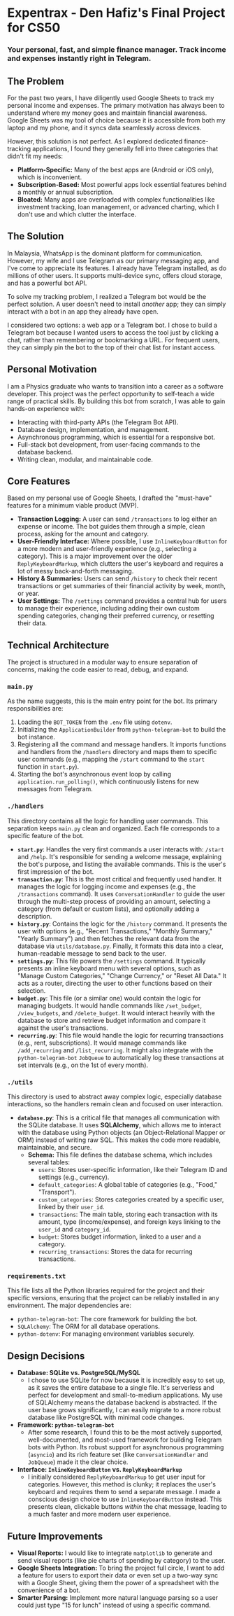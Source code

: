 # Expentrax - Den Hafiz's Final Project for CS50

### Your personal, fast, and simple finance manager. Track income and expenses instantly right in Telegram.

## The Problem

For the past two years, I have diligently used Google Sheets to track my personal income and expenses. The primary motivation has always been to understand where my money goes and maintain financial awareness. Google Sheets was my tool of choice because it is accessible from both my laptop and my phone, and it syncs data seamlessly across devices.

However, this solution is not perfect. As I explored dedicated finance-tracking applications, I found they generally fell into three categories that didn't fit my needs:

* **Platform-Specific:** Many of the best apps are (Android or iOS only), which is inconvenient.
* **Subscription-Based:** Most powerful apps lock essential features behind a monthly or annual subscription.
* **Bloated:** Many apps are overloaded with complex functionalities like investment tracking, loan management, or advanced charting, which I don't use and which clutter the interface.

## The Solution

In Malaysia, WhatsApp is the dominant platform for communication. However, my wife and I use Telegram as our primary messaging app, and I've come to appreciate its features. I already have Telegram installed, as do millions of other users. It supports multi-device sync, offers cloud storage, and has a powerful bot API.

To solve my tracking problem, I realized a Telegram bot would be the perfect solution. A user doesn't need to install *another* app; they can simply interact with a bot in an app they already have open.

I considered two options: a web app or a Telegram bot. I chose to build a Telegram bot because I wanted users to access the tool just by clicking a chat, rather than remembering or bookmarking a URL. For frequent users, they can simply pin the bot to the top of their chat list for instant access.

## Personal Motivation

I am a Physics graduate who wants to transition into a career as a software developer. This project was the perfect opportunity to self-teach a wide range of practical skills. By building this bot from scratch, I was able to gain hands-on experience with:
* Interacting with third-party APIs (the Telegram Bot API).
* Database design, implementation, and management.
* Asynchronous programming, which is essential for a responsive bot.
* Full-stack bot development, from user-facing commands to the database backend.
* Writing clean, modular, and maintainable code.

## Core Features

Based on my personal use of Google Sheets, I drafted the "must-have" features for a minimum viable product (MVP).

* **Transaction Logging:** A user can send `/transactions` to log either an expense or income. The bot guides them through a simple, clean process, asking for the amount and category.
* **User-Friendly Interface:** Where possible, I use `InlineKeyboardButton` for a more modern and user-friendly experience (e.g., selecting a category). This is a major improvement over the older `ReplyKeyboardMarkup`, which clutters the user's keyboard and requires a lot of messy back-and-forth messaging.
* **History & Summaries:** Users can send `/history` to check their recent transactions or get summaries of their financial activity by week, month, or year.
* **User Settings:** The `/settings` command provides a central hub for users to manage their experience, including adding their own custom spending categories, changing their preferred currency, or resetting their data.

## Technical Architecture

The project is structured in a modular way to ensure separation of concerns, making the code easier to read, debug, and expand.

### `main.py`
As the name suggests, this is the main entry point for the bot. Its primary responsibilities are:
1.  Loading the `BOT_TOKEN` from the `.env` file using `dotenv`.
2.  Initializing the `ApplicationBuilder` from `python-telegram-bot` to build the bot instance.
3.  Registering all the command and message handlers. It imports functions and handlers from the `/handlers` directory and maps them to specific user commands (e.g., mapping the `/start` command to the `start` function in `start.py`).
4.  Starting the bot's asynchronous event loop by calling `application.run_polling()`, which continuously listens for new messages from Telegram.

### `./handlers`
This directory contains all the logic for handling user commands. This separation keeps `main.py` clean and organized. Each file corresponds to a specific feature of the bot.

* **`start.py`**: Handles the very first commands a user interacts with: `/start` and `/help`. It's responsible for sending a welcome message, explaining the bot's purpose, and listing the available commands. This is the user's first impression of the bot.
* **`transaction.py`**: This is the most critical and frequently used handler. It manages the logic for logging income and expenses (e.g., the `/transactions` command). It uses `ConversationHandler` to guide the user through the multi-step process of providing an amount, selecting a category (from default or custom lists), and optionally adding a description.
* **`history.py`**: Contains the logic for the `/history` command. It presents the user with options (e.g., "Recent Transactions," "Monthly Summary," "Yearly Summary") and then fetches the relevant data from the database via `utils/database.py`. Finally, it formats this data into a clear, human-readable message to send back to the user.
* **`settings.py`**: This file powers the `/settings` command. It typically presents an inline keyboard menu with several options, such as "Manage Custom Categories," "Change Currency," or "Reset All Data." It acts as a router, directing the user to other functions based on their selection.
* **`budget.py`**: This file (or a similar one) would contain the logic for managing budgets. It would handle commands like `/set_budget`, `/view_budgets`, and `/delete_budget`. It would interact heavily with the database to store and retrieve budget information and compare it against the user's transactions.
* **`recurring.py`**: This file would handle the logic for recurring transactions (e.g., rent, subscriptions). It would manage commands like `/add_recurring` and `/list_recurring`. It might also integrate with the `python-telegram-bot` `JobQueue` to automatically log these transactions at set intervals (e.g., on the 1st of every month).

### `./utils`
This directory is used to abstract away complex logic, especially database interactions, so the handlers remain clean and focused on user interaction.

* **`database.py`**: This is a critical file that manages all communication with the SQLite database. It uses **SQLAlchemy**, which allows me to interact with the database using Python objects (an Object-Relational Mapper or ORM) instead of writing raw SQL. This makes the code more readable, maintainable, and secure.
    * **Schema:** This file defines the database schema, which includes several tables:
        * `users`: Stores user-specific information, like their Telegram ID and settings (e.g., currency).
        * `default_categories`: A global table of categories (e.g., "Food," "Transport").
        * `custom_categories`: Stores categories created by a specific user, linked by their `user_id`.
        * `transactions`: The main table, storing each transaction with its amount, type (income/expense), and foreign keys linking to the `user_id` and `category_id`.
        * `budget`: Stores budget information, linked to a user and a category.
        * `recurring_transactions`: Stores the data for recurring transactions.

### `requirements.txt`
This file lists all the Python libraries required for the project and their specific versions, ensuring that the project can be reliably installed in any environment. The major dependencies are:
* `python-telegram-bot`: The core framework for building the bot.
* `SQLAlchemy`: The ORM for all database operations.
* `python-dotenv`: For managing environment variables securely.

## Design Decisions

* **Database: SQLite vs. PostgreSQL/MySQL**
    * I chose to use SQLite for now because it is incredibly easy to set up, as it saves the entire database to a single file. It's serverless and perfect for development and small-to-medium applications. My use of SQLAlchemy means the database backend is abstracted. If the user base grows significantly, I can easily migrate to a more robust database like PostgreSQL with minimal code changes.
* **Framework: `python-telegram-bot`**
    * After some research, I found this to be the most actively supported, well-documented, and most-used framework for building Telegram bots with Python. Its robust support for asynchronous programming (`asyncio`) and its rich feature set (like `ConversationHandler` and `JobQueue`) made it the clear choice.
* **Interface: `InlineKeyboardButton` vs. `ReplyKeyboardMarkup`**
    * I initially considered `ReplyKeyboardMarkup` to get user input for categories. However, this method is clunky; it replaces the user's keyboard and requires them to send a separate message. I made a conscious design choice to use `InlineKeyboardButton` instead. This presents clean, clickable buttons *within* the chat message, leading to a much faster and more modern user experience.

## Future Improvements

* **Visual Reports:** I would like to integrate `matplotlib` to generate and send visual reports (like pie charts of spending by category) to the user.
* **Google Sheets Integration:** To bring the project full circle, I want to add a feature for users to export their data or even set up a two-way sync with a Google Sheet, giving them the power of a spreadsheet with the convenience of a bot.
* **Smarter Parsing:** Implement more natural language parsing so a user could just type "15 for lunch" instead of using a specific command.
